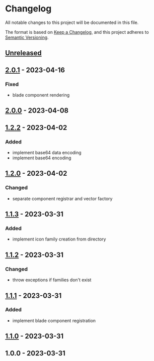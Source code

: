 # Changelog

All notable changes to this project will be documented in this file.

The format is based on [Keep a Changelog](https://keepachangelog.com/en/1.0.0/),
and this project adheres to [Semantic Versioning](https://semver.org/spec/v2.0.0.html).

## [Unreleased]


## [2.0.1] - 2023-04-16
### Fixed
- blade component rendering


## [2.0.0] - 2023-04-08

## [1.2.2] - 2023-04-02
### Added
- implement base64 data encoding
- implement base64 encoding


## [1.2.0] - 2023-04-02
### Changed
- separate component registrar and vector factory


## [1.1.3] - 2023-03-31
### Added
- implement icon family creation from directory


## [1.1.2] - 2023-03-31
### Changed
- throw exceptions if families don't exist


## [1.1.1] - 2023-03-31
### Added
- implement blade component registration


## [1.1.0] - 2023-03-31

## 1.0.0 - 2023-03-31

[Unreleased]: https://github.com/PreemStudio/blade-icons/compare/2.0.1...HEAD
[2.0.1]: https://github.com/PreemStudio/blade-icons/compare/2.0.0...2.0.1
[2.0.0]: https://github.com/PreemStudio/blade-icons/compare/1.2.2...2.0.0
[1.2.2]: https://github.com/PreemStudio/blade-icons/compare/1.2.0...1.2.2
[1.2.0]: https://github.com/PreemStudio/blade-icons/compare/1.1.3...1.2.0
[1.1.3]: https://github.com/PreemStudio/blade-icons/compare/1.1.2...1.1.3
[1.1.2]: https://github.com/PreemStudio/blade-icons/compare/1.1.1...1.1.2
[1.1.1]: https://github.com/PreemStudio/blade-icons/compare/1.1.0...1.1.1
[1.1.0]: https://github.com/PreemStudio/blade-icons/compare/1.0.0...1.1.0
